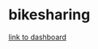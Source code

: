 # bikesharing

[link to dashboard](https://public.tableau.com/profile/carlos.jennings#!/vizhome/BikeSharingProject/Story1)
